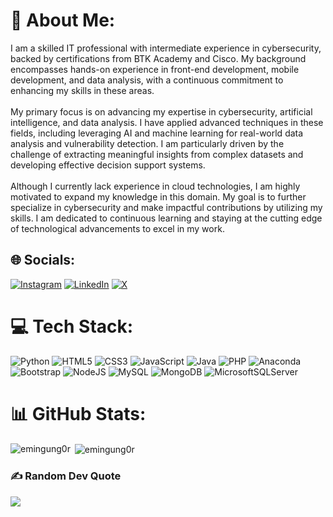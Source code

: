 # 💫 About Me:
I am a skilled IT professional with intermediate experience in cybersecurity, backed by certifications from BTK Academy and Cisco. My background encompasses hands-on experience in front-end development, mobile development, and data analysis, with a continuous commitment to enhancing my skills in these areas.<br><br>My primary focus is on advancing my expertise in cybersecurity, artificial intelligence, and data analysis. I have applied advanced techniques in these fields, including leveraging AI and machine learning for real-world data analysis and vulnerability detection. I am particularly driven by the challenge of extracting meaningful insights from complex datasets and developing effective decision support systems.<br><br>Although I currently lack experience in cloud technologies, I am highly motivated to expand my knowledge in this domain. My goal is to further specialize in cybersecurity and make impactful contributions by utilizing my skills. I am dedicated to continuous learning and staying at the cutting edge of technological advancements to excel in my work.


## 🌐 Socials:
[![Instagram](https://img.shields.io/badge/Instagram-%23E4405F.svg?logo=Instagram&logoColor=white)](https://instagram.com/emin.gung0r) [![LinkedIn](https://img.shields.io/badge/LinkedIn-%230077B5.svg?logo=linkedin&logoColor=white)](https://linkedin.com/in/emin.gung0r) [![X](https://img.shields.io/badge/X-black.svg?logo=X&logoColor=white)](https://x.com/emin.gung0r) 

# 💻 Tech Stack:
![Python](https://img.shields.io/badge/python-3670A0?style=for-the-badge&logo=python&logoColor=ffdd54) ![HTML5](https://img.shields.io/badge/html5-%23E34F26.svg?style=for-the-badge&logo=html5&logoColor=white) ![CSS3](https://img.shields.io/badge/css3-%231572B6.svg?style=for-the-badge&logo=css3&logoColor=white) ![JavaScript](https://img.shields.io/badge/javascript-%23323330.svg?style=for-the-badge&logo=javascript&logoColor=%23F7DF1E) ![Java](https://img.shields.io/badge/java-%23ED8B00.svg?style=for-the-badge&logo=openjdk&logoColor=white) ![PHP](https://img.shields.io/badge/php-%23777BB4.svg?style=for-the-badge&logo=php&logoColor=white) ![Anaconda](https://img.shields.io/badge/Anaconda-%2344A833.svg?style=for-the-badge&logo=anaconda&logoColor=white) ![Bootstrap](https://img.shields.io/badge/bootstrap-%238511FA.svg?style=for-the-badge&logo=bootstrap&logoColor=white) ![NodeJS](https://img.shields.io/badge/node.js-6DA55F?style=for-the-badge&logo=node.js&logoColor=white) ![MySQL](https://img.shields.io/badge/mysql-4479A1.svg?style=for-the-badge&logo=mysql&logoColor=white) ![MongoDB](https://img.shields.io/badge/MongoDB-%234ea94b.svg?style=for-the-badge&logo=mongodb&logoColor=white) ![MicrosoftSQLServer](https://img.shields.io/badge/Microsoft%20SQL%20Server-CC2927?style=for-the-badge&logo=microsoft%20sql%20server&logoColor=white)
# 📊 GitHub Stats:
<p><img align="left" src="https://github-readme-stats.vercel.app/api/top-langs?username=emingung0r&show_icons=true&locale=en&layout=compact" alt="emingung0r" /></p>

<p>&nbsp;<img align="center" src="https://github-readme-stats.vercel.app/api?username=emingung0r&show_icons=true&locale=en" alt="emingung0r" /></p>


### ✍️ Random Dev Quote
![](https://quotes-github-readme.vercel.app/api?type=vetical&theme=radical)

<!-- Proudly created with GPRM ( https://gprm.itsvg.in ) -->
